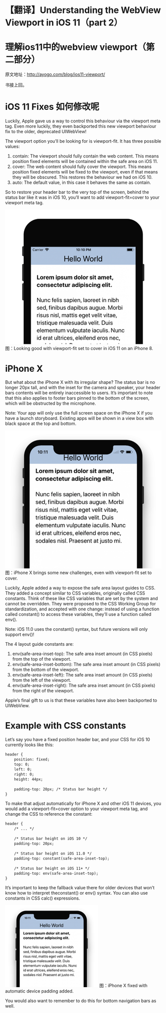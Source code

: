# 【翻译】Understanding the WebView Viewport in iOS 11（part 2）

# 理解ios11中的webview viewport（第二部分）

原文地址：http://ayogo.com/blog/ios11-viewport/

书接上回。

# iOS 11 Fixes 如何修改呢

Luckily, Apple gave us a way to control this behaviour via the viewport meta tag. Even more luckily, they even backported this new viewport behaviour fix to the older, deprecated UIWebView!

The viewport option you’ll be looking for is viewport-fit. It has three possible values:

1. contain: The viewport should fully contain the web content. This means position fixed elements will be contained within the safe area on iOS 11.
2. cover: The web content should fully cover the viewport. This means position fixed elements will be fixed to the viewport, even if that means they will be obscured. This restores the behaviour we had on iOS 10.
3. auto: The default value, in this case it behaves the same as contain.

So to restore your header bar to the very top of the screen, behind the status bar like it was in iOS 10, you’ll want to add viewport-fit=cover to your viewport meta tag.

![](media/15108155929454.png)
图：Looking good with viewport-fit set to cover in iOS 11 on an iPhone 8.

# iPhone X

But what about the iPhone X with its irregular shape? The status bar is no longer 20px tall, and with the inset for the camera and speaker, your header bars contents will be entirely inaccessible to users. It’s important to note that this also applies to footer bars pinned to the bottom of the screen, which will be obstructed by the microphone.

Note: Your app will only use the full screen space on the iPhone X if you have a launch storyboard. Existing apps will be shown in a view box with black space at the top and bottom.

![](media/15109098965191.png)
图：iPhone X brings some new challenges, even with viewport-fit set to cover.

Luckily, Apple added a way to expose the safe area layout guides to CSS. They added a concept similar to CSS variables, originally called CSS constants. Think of these like CSS variables that are set by the system and cannot be overridden. They were proposed to the CSS Working Group for standardization, and accepted with one change: instead of using a function called constant() to access these variables, they’ll use a function called env().

Note: iOS 11.0 uses the constant() syntax, but future versions will only support env()!

The 4 layout guide constants are:

1. env(safe-area-inset-top): The safe area inset amount (in CSS pixels) from the top of the viewport.
2. env(safe-area-inset-bottom): The safe area inset amount (in CSS pixels) from the bottom of the viewport.
3. env(safe-area-inset-left): The safe area inset amount (in CSS pixels) from the left of the viewport.
4. env(safe-area-inset-right): The safe area inset amount (in CSS pixels) from the right of the viewport.
	
Apple’s final gift to us is that these variables have also been backported to UIWebView.

# Example with CSS constants

Let’s say you have a fixed position header bar, and your CSS for iOS 10 currently looks like this:

```
header {
    position: fixed;
    top: 0;
    left: 0;
    right: 0;
    height: 44px;

    padding-top: 20px; /* Status bar height */
}

```

To make that adjust automatically for iPhone X and other iOS 11 devices, you would add a viewport-fit=cover option to your viewport meta tag, and change the CSS to reference the constant:

```
header {
    /* ... */

    /* Status bar height on iOS 10 */
    padding-top: 20px;

    /* Status bar height on iOS 11.0 */
    padding-top: constant(safe-area-inset-top);

    /* Status bar height on iOS 11+ */
    padding-top: env(safe-area-inset-top);
}
```

It’s important to keep the fallback value there for older devices that won’t know how to interpret theconstant() or env() syntax. You can also use constants in CSS calc() expressions.

![](media/15109100299889.png)
图：iPhone X fixed with automatic device padding added.

You would also want to remember to do this for bottom navigation bars as well.

